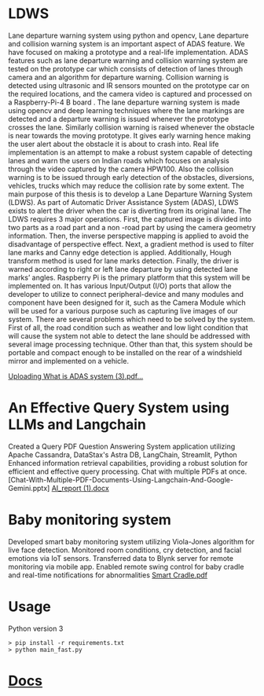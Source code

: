 # LDWS
Lane departure warning system using python and opencv, Lane departure and collision warning system is an important aspect of ADAS feature. We have focused on making
a prototype and a real-life implementation. ADAS features such as lane departure warning and collision warning
system are tested on the prototype car which consists of detection of lanes through camera and an algorithm for
departure warning. Collision warning is detected using ultrasonic and IR sensors mounted on the prototype car on
the required locations, and the camera video is captured and processed on a Raspberry-Pi-4 B board . The lane
departure warning system is made using opencv and deep learning techniques where the lane markings are detected
and a departure warning is issued whenever the prototype crosses the lane. Similarly collision warning is raised
whenever the obstacle is near towards the moving prototype. It gives early warning hence making the user alert
about the obstacle it is about to crash into. Real life implementation is an attempt to make a robust system capable
of detecting lanes and warn the users on Indian roads which focuses on analysis through the video captured by the
camera HPW100. Also the collision warning is to be issued through early detection of the obstacles, diversions,
vehicles, trucks which may reduce the collision rate by some extent.
The main purpose of this thesis is to develop a Lane Departure Warning System (LDWS). As part of Automatic
Driver Assistance System (ADAS), LDWS exists to alert the driver when the car is diverting from its original lane.
The LDWS requires 3 major operations. First, the captured image is divided into two parts as a road part and a non
-road part by using the camera geometry information. Then, the inverse perspective mapping is applied to avoid the
disadvantage of perspective effect. Next, a gradient method is used to filter lane marks and Canny edge detection is
applied. Additionally, Hough transform method is used for lane marks detection. Finally, the driver is warned
according to right or left lane departure by using detected lane marks’ angles.
Raspberry Pi is the primary platform that this system will be implemented on. It has various Input/Output (I/O) ports
that allow the developer to utilize to connect peripheral-device and many modules and component have been
designed for it, such as the Camera Module which will be used for a various purpose such as capturing live images
of our system.
There are several problems which need to be solved by the system. First of all, the road condition such as weather
and low light condition that will cause the system not able to detect the lane should be addressed with several image
processing technique. Other than that, this system should be portable and compact enough to be installed on the rear
of a windshield mirror and implemented on a vehicle.

[Uploading What is ADAS system (3).pdf…]()

# An Effective Query System using LLMs and Langchain
Created a Query PDF Question Answering System application utilizing Apache Cassandra, DataStax's Astra DB, LangChain, Streamlit, Python
Enhanced information retrieval capabilities, providing a robust solution for efficient and effective query processing. Chat with multiple PDFs at once.
[Chat-With-Multiple-PDF-Documents-Using-Langchain-And-Google-Gemini.pptx]
[AI_report (1).docx](https://github.com/DevanshShukla1/projects/files/15104152/AI_report.1.docx)

 # Baby monitoring system
 Developed smart baby monitoring system utilizing Viola-Jones algorithm for live face detection.
Monitored room conditions, cry detection, and facial emotions via IoT sensors.
Transferred data to Blynk server for remote monitoring via mobile app.
Enabled remote swing control for baby cradle and real-time notifications for abnormalities
[Smart Cradle.pdf](https://github.com/DevanshShukla1/projects/files/15104035/Smart.Cradle.pdf)



# Usage
Python version 3
```
> pip install -r requirements.txt
> python main_fast.py
```

# [Docs](./docs)
